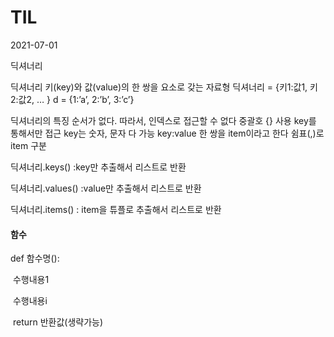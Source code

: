 # TIL

2021-07-01

딕셔너리

딕셔너리
키(key)와 값(value)의 한 쌍을 요소로 갖는 자료형
딕셔너리 = {키1:값1, 키2:값2, … }
d = {1:’a’, 2:’b’, 3:’c’}

딕셔너리의 특징
순서가 없다. 따라서, 인덱스로 접근할 수 없다
중괄호 {} 사용
key를 통해서만 접근
key는 숫자, 문자 다 가능
key:value 한 쌍을 item이라고 한다
쉼표(,)로 item 구분

딕셔너리.keys() :key만 추출해서 리스트로 반환

딕셔너리.values() :value만 추출해서 리스트로 반환

딕셔너리.items() : item을 튜플로 추출해서 리스트로 반환

#### 함수

def 함수명():

​	수행내용1

​	수행내용i

​	return 반환값(생략가능)

